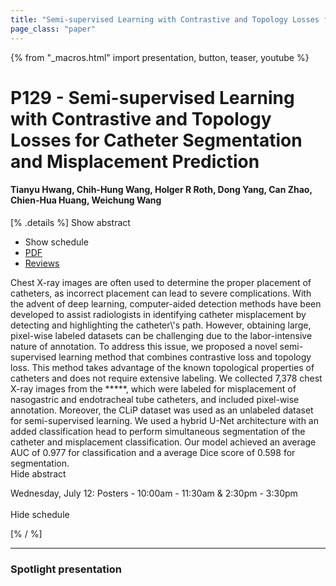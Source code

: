 ```yaml
---
title: "Semi-supervised Learning with Contrastive and Topology Losses for Catheter Segmentation and Misplacement Prediction"
page_class: "paper"
---
```


{% from "_macros.html" import presentation, button, teaser, youtube %}

# P129 - Semi-supervised Learning with Contrastive and Topology Losses for Catheter Segmentation and Misplacement Prediction

#### Tianyu Hwang, Chih-Hung Wang, Holger R Roth, Dong Yang, Can Zhao, Chien-Hua Huang, Weichung Wang

[% .details %]
<a class="toggle_visibility" data-selector=".abstract" data-level="3">Show abstract</a>
- <a class="toggle_visibility" data-selector=".schedule" data-level="3">Show schedule</a>
- <a href="https://openreview.net/pdf?id=9mPSPWo5tzu">PDF</a>
- <a href="https://openreview.net/forum?id=9mPSPWo5tzu">Reviews</a>

<p>
    <span class="abstract">
        Chest X-ray images are often used to determine the proper placement of catheters, as incorrect placement can lead to severe complications. With the advent of deep learning, computer-aided detection methods have been developed to assist radiologists in identifying catheter misplacement by detecting and highlighting the catheter\'s path. However, obtaining large, pixel-wise labeled datasets can be challenging due to the labor-intensive nature of annotation. To address this issue, we proposed a novel semi-supervised learning method that combines contrastive loss and topology loss. This method takes advantage of the known topological properties of catheters and does not require extensive labeling. We collected 7,378 chest X-ray images from the *****, which were labeled for misplacement of nasogastric and endotracheal tube catheters, and included pixel-wise annotation. Moreover, the CLiP dataset was used as an unlabeled dataset for semi-supervised learning. We used a hybrid U-Net architecture with an added classification head to perform simultaneous segmentation of the catheter and misplacement classification. Our model achieved an average AUC of 0.977 for classification and a average Dice score of 0.598 for segmentation.
        <br>
        <span class="actions"><a class="toggle_visibility" data-level="2">Hide abstract</a></span>
    </span>
</p>

<p>
    <span class="schedule">
        Wednesday, July 12: Posters - 10:00am - 11:30am & 2:30pm - 3:30pm<br>
        <br>
        <span class="actions"><a class="toggle_visibility" data-level="2">Hide schedule</a></span>
    </span>
</p>
[% / %]

---


### Spotlight presentation
